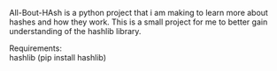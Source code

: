 All-Bout-HAsh is a python project that i am making to learn more about hashes and how they work. This is a small project for me to better gain understanding of the hashlib library.<br />

Requirements:<br />
hashlib (pip install hashlib)<br />
